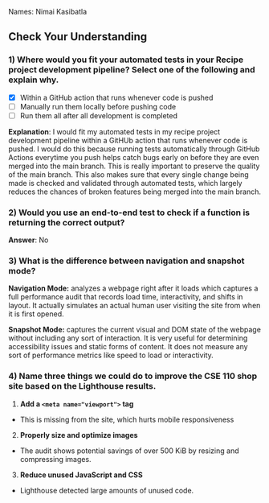 Names: Nimai Kasibatla


## Check Your Understanding

### 1) Where would you fit your automated tests in your Recipe project development pipeline? Select one of the following and explain why.

- [x] Within a GitHub action that runs whenever code is pushed  
- [ ] Manually run them locally before pushing code  
- [ ] Run them all after all development is completed

**Explanation**:
I would fit my automated tests in my recipe project development pipeline within a GitHUb action that runs whenever code is pushed. I would do this because running tests automatically through GitHub Actions everytime you push helps catch bugs early on before they are even merged into the main branch. This is really important to preserve the quality of the main branch. This also makes sure that every single change being made is checked and validated through automated tests, which largely reduces the chances of broken features being merged into the main branch. 

### 2) Would you use an end-to-end test to check if a function is returning the correct output?

**Answer**: No

### 3) What is the difference between navigation and snapshot mode?

**Navigation Mode:** analyzes a webpage right after it loads which captures a full performance audit that records load time, interactivity, and shifts in layout. It actually simulates an actual human user visiting the site from when it is first opened. 

**Snapshot Mode:** captures the current visual and DOM state of the webpage without including any sort of interaction. It is very useful for determining accessibility issues and static forms of content. It does not measure any sort of performance metrics like speed to load or interactivity. 

### 4) Name three things we could do to improve the CSE 110 shop site based on the Lighthouse results.

1. **Add a `<meta name="viewport">` tag** 
- This is missing from the site, which hurts mobile responsiveness
2. **Properly size and optimize images**
- The audit shows potential savings of over 500 KiB by resizing and compressing images.
3. **Reduce unused JavaScript and CSS**
- Lighthouse detected large amounts of unused code. 





